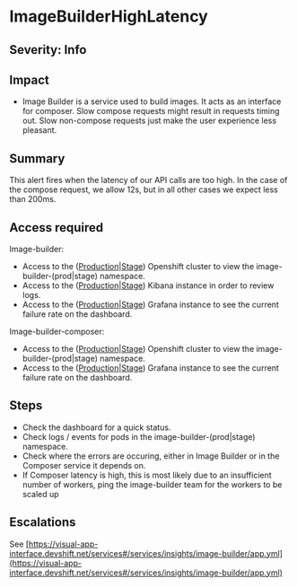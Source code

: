 ImageBuilderHighLatency
=======================

Severity: Info
--------------

Impact
------

-   Image Builder is a service used to build images. It acts as an interface for composer. Slow
    compose requests might result in requests timing out. Slow non-compose requests just make the
    user experience less pleasant.

Summary
-------

This alert fires when the latency of our API calls are too high. In the
case of the compose request, we allow 12s, but in all other cases we
expect less than 200ms.

Access required
---------------

Image-builder:
-   Access to the ([Production][openshift-prod]|[Stage][openshift-stage]) Openshift cluster to view the
    image-builder-(prod|stage) namespace.
-   Access to the ([Production][kibana-prod]|[Stage][kibana-stage]) Kibana instance in order to review logs.
-   Access to the ([Production][grafana-prod]|[Stage][grafana-stage]) Grafana instance to see the current
    failure rate on the dashboard.

Image-builder-composer:
-   Access to the ([Production][openshift-composer-prod]|[Stage][openshift-composer-stage]) Openshift cluster to view the
    image-builder-(prod|stage) namespace.
-   Access to the ([Production][grafana-composer-prod]|[Stage][grafana-composer-stage]) Grafana instance to see the current
    failure rate on the dashboard.

  [openshift-stage]: https://console-openshift-console.apps.crcs02ue1.urby.p1.openshiftapps.com/
  [openshift-prod]: https://console-openshift-console.apps.crcp01ue1.o9m8.p1.openshiftapps.com/
  [openshift-composer-stage]: https://console-openshift-console.apps.app-sre-stage-0.k3s7.p1.openshiftapps.com/
  [openshift-composer-prod]: https://console-openshift-console.apps.app-sre-prod-04.i5h0.p1.openshiftapps.com/

  [kibana-stage]: https://kibana.apps.crcs02ue1.urby.p1.openshiftapps.com/app/kibana
  [kibana-prod]: https://kibana.apps.crcp01ue1.o9m8.p1.openshiftapps.com/app/kibana

  [grafana-stage]: https://grafana.stage.devshift.net/d/yMgD18Knk/image-builder-crc?orgId=1&var-datasource=crcs02ue1-prometheus&var-interval=28d&var-stability_slo=0.95&var-compose_latency_slo=0.9&var-noncompose_latency_slo=0.9
  [grafana-prod]: https://grafana.app-sre.devshift.net/d/yMgD18Knk/image-builder-crc?orgId=1
  [grafana-composer-stage]: https://grafana.stage.devshift.net/d/cNGfs4Knz/image-builder-composer?orgId=1&var-datasource=app-sre-stage-01-prometheus&var-interval=28d&var-stability_slo=0.95&var-latency_slo=0.9
  [grafana-composer-prod]: https://grafana.app-sre.devshift.net/d/cNGfs4Knz/image-builder-composer?orgId=1

Steps
-----

-   Check the dashboard for a quick status.
-   Check logs / events for pods in the image-builder-(prod|stage)
    namespace.
-   Check where the errors are occuring, either in Image Builder or in
    the Composer service it depends on.
-   If Composer latency is high, this is most likely due to an insufficient number of workers, ping the image-builder team for the workers to be scaled up

Escalations
-----------

See
[https://visual-app-interface.devshift.net/services#/services/insights/image-builder/app.yml](https://visual-app-interface.devshift.net/services#/services/insights/image-builder/app.yml)
